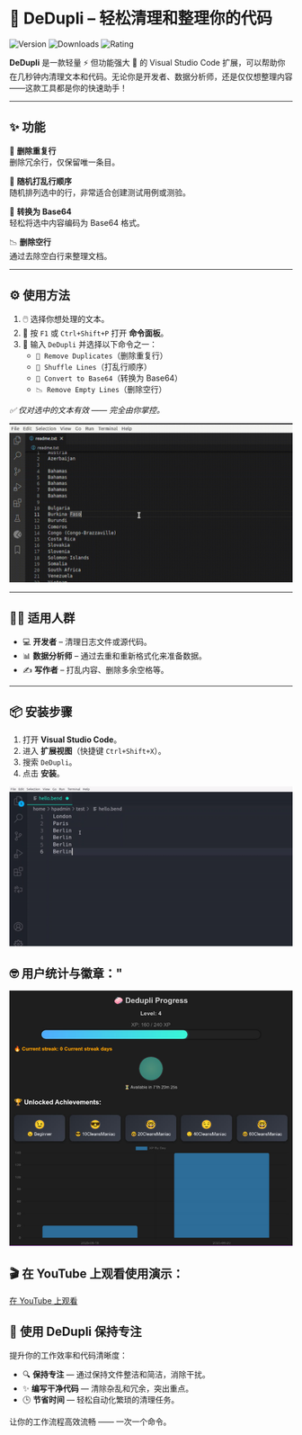 # 🧹 DeDupli – 轻松清理和整理你的代码

![Version](https://badgen.net/badge/version/3.5.9/blue)
![Downloads](https://badgen.net/badge/downloads/4.5k/blue)
![Rating](https://badgen.net/badge/rating/⭐⭐⭐⭐☆/blue)

**DeDupli** 是一款轻量 ⚡ 但功能强大 💪 的 Visual Studio Code 扩展，可以帮助你在几秒钟内清理文本和代码。无论你是开发者、数据分析师，还是仅仅想整理内容——这款工具都是你的快速助手！

---

## ✨ 功能

🧽 **删除重复行**  
删除冗余行，仅保留唯一条目。

🔀 **随机打乱行顺序**  
随机排列选中的行，非常适合创建测试用例或测验。

🧾 **转换为 Base64**  
轻松将选中内容编码为 Base64 格式。

📉 **删除空行**  
通过去除空白行来整理文档。

---

## ⚙️ 使用方法

1. 🖱️ 选择你想处理的文本。
2. 🎯 按 `F1` 或 `Ctrl+Shift+P` 打开 **命令面板**。
3. 💼 输入 `DeDupli` 并选择以下命令之一：
   - `🧽 Remove Duplicates`（删除重复行）
   - `🔀 Shuffle Lines`（打乱行顺序）
   - `🧾 Convert to Base64`（转换为 Base64）
   - `📉 Remove Empty Lines`（删除空行）

*✅ 仅对选中的文本有效 —— 完全由你掌控。*

[![Vscode 扩展演示](/translations/demo.gif '扩展演示')](https://learnwithyan.com)

---

## 👨‍💻 适用人群

- 💻 **开发者** – 清理日志文件或源代码。
- 📊 **数据分析师** – 通过去重和重新格式化来准备数据。
- ✍️ **写作者** – 打乱内容、删除多余空格等。

---

## 📦 安装步骤

1. 打开 **Visual Studio Code**。
2. 进入 **扩展视图**（快捷键 `Ctrl+Shift+X`）。
3. 搜索 `DeDupli`。
4. 点击 **安装**。

[![Vscode 扩展演示](/translations/demo2.gif '扩展演示')](https://learnwithyan.com)

## 🤓 用户统计与徽章："
[![Vscode extension](/translations/user-progress.jpg 'User progress')](https://learnwithyan.com)


## 🎬 在 YouTube 上观看使用演示：

[在 YouTube 上观看](https://www.youtube.com/watch?v=f9PHCYbTWbc)

## 🧠 使用 DeDupli 保持专注

提升你的工作效率和代码清晰度：

- 🔍 **保持专注** — 通过保持文件整洁和简洁，消除干扰。
- ✨ **编写干净代码** — 清除杂乱和冗余，突出重点。
- 🕒 **节省时间** — 轻松自动化繁琐的清理任务。

让你的工作流程高效流畅 —— 一次一个命令。
